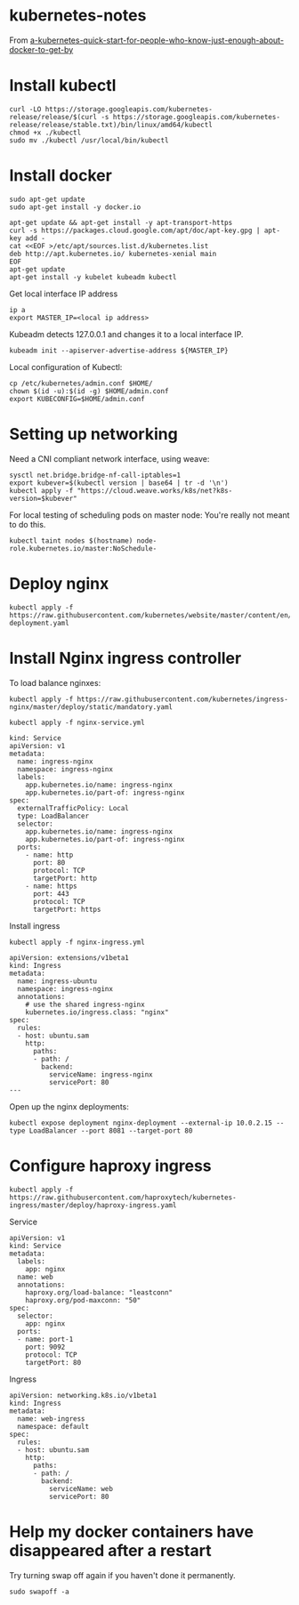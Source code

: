# kubernetes-notes

From [a-kubernetes-quick-start-for-people-who-know-just-enough-about-docker-to-get-by](https://blog.sourcerer.io/a-kubernetes-quick-start-for-people-who-know-just-enough-about-docker-to-get-by-71c5933b4633)

# Install kubectl

```
curl -LO https://storage.googleapis.com/kubernetes-release/release/$(curl -s https://storage.googleapis.com/kubernetes-release/release/stable.txt)/bin/linux/amd64/kubectl
chmod +x ./kubectl
sudo mv ./kubectl /usr/local/bin/kubectl
```

# Install docker

```
sudo apt-get update
sudo apt-get install -y docker.io
```

```
apt-get update && apt-get install -y apt-transport-https
curl -s https://packages.cloud.google.com/apt/doc/apt-key.gpg | apt-key add -
cat <<EOF >/etc/apt/sources.list.d/kubernetes.list
deb http://apt.kubernetes.io/ kubernetes-xenial main
EOF
apt-get update
apt-get install -y kubelet kubeadm kubectl

```

Get local interface IP address
```
ip a
export MASTER_IP=<local ip address>
```


Kubeadm detects 127.0.0.1 and changes it to a local interface IP.

```
kubeadm init --apiserver-advertise-address ${MASTER_IP}
```

Local configuration of Kubectl:

```
cp /etc/kubernetes/admin.conf $HOME/
chown $(id -u):$(id -g) $HOME/admin.conf
export KUBECONFIG=$HOME/admin.conf
```

# Setting up networking

Need a CNI compliant network interface, using weave:

```
sysctl net.bridge.bridge-nf-call-iptables=1
export kubever=$(kubectl version | base64 | tr -d '\n')
kubectl apply -f "https://cloud.weave.works/k8s/net?k8s-version=$kubever"
```

For local testing of scheduling pods on master node: You're really not meant to do this.

```
kubectl taint nodes $(hostname) node-role.kubernetes.io/master:NoSchedule-
```

# Deploy nginx

```
kubectl apply -f https://raw.githubusercontent.com/kubernetes/website/master/content/en/examples/controllers/nginx-deployment.yaml
```

# Install Nginx ingress controller

To load balance nginxes:

```
kubectl apply -f https://raw.githubusercontent.com/kubernetes/ingress-nginx/master/deploy/static/mandatory.yaml
```

```
kubectl apply -f nginx-service.yml
```

```
kind: Service
apiVersion: v1
metadata:
  name: ingress-nginx
  namespace: ingress-nginx
  labels:
    app.kubernetes.io/name: ingress-nginx
    app.kubernetes.io/part-of: ingress-nginx
spec:
  externalTrafficPolicy: Local
  type: LoadBalancer
  selector:
    app.kubernetes.io/name: ingress-nginx
    app.kubernetes.io/part-of: ingress-nginx
  ports:
    - name: http
      port: 80
      protocol: TCP
      targetPort: http
    - name: https
      port: 443
      protocol: TCP
      targetPort: https
```

Install ingress

```
kubectl apply -f nginx-ingress.yml
```

```
apiVersion: extensions/v1beta1
kind: Ingress
metadata:
  name: ingress-ubuntu
  namespace: ingress-nginx
  annotations:
    # use the shared ingress-nginx
    kubernetes.io/ingress.class: "nginx"
spec:
  rules:
  - host: ubuntu.sam
    http:
      paths:
      - path: /
        backend:
          serviceName: ingress-nginx
          servicePort: 80
---
```

Open up the nginx deployments:
```
kubectl expose deployment nginx-deployment --external-ip 10.0.2.15 --type LoadBalancer --port 8081 --target-port 80
```

# Configure haproxy ingress

```
kubectl apply -f https://raw.githubusercontent.com/haproxytech/kubernetes-ingress/master/deploy/haproxy-ingress.yaml
```

Service
```
apiVersion: v1
kind: Service
metadata:
  labels:
    app: nginx
  name: web
  annotations:
    haproxy.org/load-balance: "leastconn"
    haproxy.org/pod-maxconn: "50"
spec:
  selector:
    app: nginx
  ports:
  - name: port-1
    port: 9092
    protocol: TCP
    targetPort: 80
```

Ingress

```
apiVersion: networking.k8s.io/v1beta1
kind: Ingress
metadata:
  name: web-ingress
  namespace: default
spec:
  rules:
  - host: ubuntu.sam
    http:
      paths:
      - path: /
        backend:
          serviceName: web
          servicePort: 80   
```


# Help my docker containers have disappeared after a restart

Try turning swap off again if you haven't done it permanently.

```
sudo swapoff -a
```
